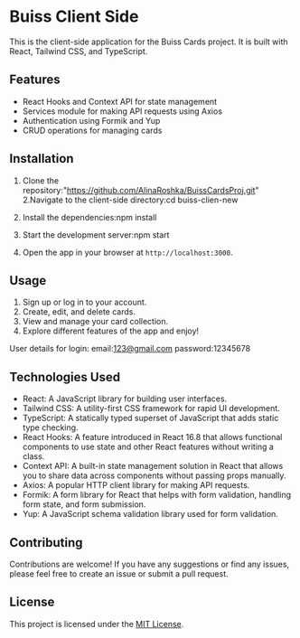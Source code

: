 # Buiss Client Side

This is the client-side application for the Buiss Cards project. It is built with React, Tailwind CSS, and TypeScript.

## Features

- React Hooks and Context API for state management
- Services module for making API requests using Axios
- Authentication using Formik and Yup
- CRUD operations for managing cards

## Installation

1. Clone the repository:"https://github.com/AlinaRoshka/BuissCardsProj.git"
2.Navigate to the client-side directory:cd buiss-clien-new 
3. Install the dependencies:npm install 


4. Start the development server:npm start


5. Open the app in your browser at `http://localhost:3000`.

## Usage

1. Sign up or log in to your account.
2. Create, edit, and delete cards.
3. View and manage your card collection.
4. Explore different features of the app and enjoy!

User details for login:
email:123@gmail.com
password:12345678

## Technologies Used

- React: A JavaScript library for building user interfaces.
- Tailwind CSS: A utility-first CSS framework for rapid UI development.
- TypeScript: A statically typed superset of JavaScript that adds static type checking.
- React Hooks: A feature introduced in React 16.8 that allows functional components to use state and other React features without writing a class.
- Context API: A built-in state management solution in React that allows you to share data across components without passing props manually.
- Axios: A popular HTTP client library for making API requests.
- Formik: A form library for React that helps with form validation, handling form state, and form submission.
- Yup: A JavaScript schema validation library used for form validation.

## Contributing

Contributions are welcome! If you have any suggestions or find any issues, please feel free to create an issue or submit a pull request.

## License

This project is licensed under the [MIT License](LICENSE).




